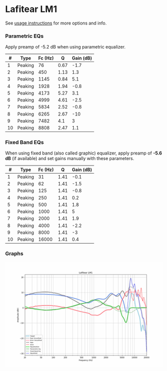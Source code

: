 # Lafitear LM1
See [usage instructions](https://github.com/jaakkopasanen/AutoEq#usage) for more options and info.

### Parametric EQs
Apply preamp of -5.2 dB when using parametric equalizer.

|   # | Type    |   Fc (Hz) |    Q |   Gain (dB) |
|-----|---------|-----------|------|-------------|
|   1 | Peaking |        76 | 0.67 |        -1.7 |
|   2 | Peaking |       450 | 1.13 |         1.3 |
|   3 | Peaking |      1145 | 0.84 |         5.1 |
|   4 | Peaking |      1928 | 1.94 |        -0.8 |
|   5 | Peaking |      4173 | 5.27 |         3.1 |
|   6 | Peaking |      4999 | 4.61 |        -2.5 |
|   7 | Peaking |      5834 | 2.52 |        -0.8 |
|   8 | Peaking |      6265 | 2.67 |       -10   |
|   9 | Peaking |      7482 | 4.1  |         3   |
|  10 | Peaking |      8808 | 2.47 |         1.1 |

### Fixed Band EQs
When using fixed band (also called graphic) equalizer, apply preamp of **-5.6 dB** (if available) and set gains manually with these parameters.

|   # | Type    |   Fc (Hz) |    Q |   Gain (dB) |
|-----|---------|-----------|------|-------------|
|   1 | Peaking |        31 | 1.41 |        -0.1 |
|   2 | Peaking |        62 | 1.41 |        -1.5 |
|   3 | Peaking |       125 | 1.41 |        -0.8 |
|   4 | Peaking |       250 | 1.41 |         0.2 |
|   5 | Peaking |       500 | 1.41 |         1.8 |
|   6 | Peaking |      1000 | 1.41 |         5   |
|   7 | Peaking |      2000 | 1.41 |         1.9 |
|   8 | Peaking |      4000 | 1.41 |        -2.2 |
|   9 | Peaking |      8000 | 1.41 |        -3   |
|  10 | Peaking |     16000 | 1.41 |         0.4 |

### Graphs
![](./Lafitear%20LM1.png)
